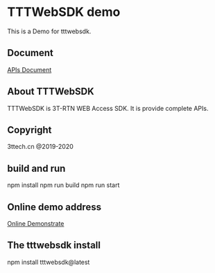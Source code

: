 # TTTWebSDK demo
This is a Demo for tttwebsdk.

## Document
[APIs Document](http://www.3ttech.cn/index.php?menu=68&type=Web)

## About TTTWebSDK
TTTWebSDK is 3T-RTN WEB Access SDK. It is provide complete APIs.

## Copyright
3ttech.cn @2019-2020

## build and run
npm install
npm run build
npm run start

## Online demo address
[Online Demonstrate](https://120_79_141_78.3ttech.cn/latest/index.html)

## The tttwebsdk install
npm install tttwebsdk@latest
